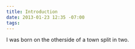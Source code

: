 ```yaml
---
title: Introduction
date: 2013-01-23 12:35 -07:00
tags:
---
```


I was born on the otherside of a town split in two.
